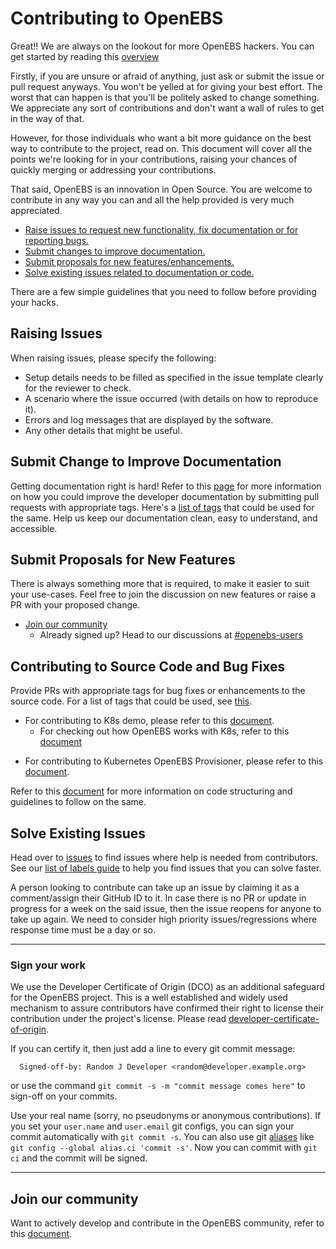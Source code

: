 # Contributing to OpenEBS

Great!! We are always on the lookout for more OpenEBS hackers. You can get started by reading this [overview](./contribute/design/README.md)

Firstly, if you are unsure or afraid of anything, just ask or submit the issue or pull request anyways. You won't be yelled at for giving your best effort. The worst that can happen is that you'll be politely asked to change something. We appreciate any sort of contributions and don't want a wall of rules to get in the way of that.

However, for those individuals who want a bit more guidance on the best way to contribute to the project, read on. This document will cover all the points we're looking for in your contributions, raising your chances of quickly merging or addressing your contributions.

That said, OpenEBS is an innovation in Open Source. You are welcome to contribute in any way you can and all the help provided is very much appreciated. 

- [Raise issues to request new functionality, fix documentation or for reporting bugs.](#raising-issues)
- [Submit changes to improve documentation.](#submit-change-to-improve-documentation) 
- [Submit proposals for new features/enhancements.](#submit-proposals-for-new-features)
- [Solve existing issues related to documentation or code.](#contributing-to-source-code-and-bug-fixes)

There are a few simple guidelines that you need to follow before providing your hacks. 

## Raising Issues

When raising issues, please specify the following:
- Setup details needs to be filled as specified in the issue template clearly for the reviewer to check.
- A scenario where the issue occurred (with details on how to reproduce it).
- Errors and log messages that are displayed by the software.
- Any other details that might be useful.

## Submit Change to Improve Documentation

Getting documentation right is hard! Refer to this [page](./contribute/CONTRIBUTING-TO-DEVELOPER-DOC.md) for more information on how you could improve the developer documentation by submitting pull requests with appropriate tags. Here's a [list of tags](./contribute/labels-of-issues.md) that could be used for the same. Help us keep our documentation clean, easy to understand, and accessible.

## Submit Proposals for New Features

There is always something more that is required, to make it easier to suit your use-cases. Feel free to join the discussion on new features or raise a PR with your proposed change. 

- [Join our community](https://openebs.io/join-our-slack-community)
 	 - Already signed up? Head to our discussions at [#openebs-users](https://openebs-community.slack.com/messages/openebs-users/)

## Contributing to Source Code and Bug Fixes

Provide PRs with appropriate tags for bug fixes or enhancements to the source code. For a list of tags that could be used, see [this](./contribute/labels-of-issues.md).

* For contributing to K8s demo, please refer to this [document](./contribute/CONTRIBUTING-TO-K8S-DEMO.md).
	- For checking out how OpenEBS works with K8s, refer to this [document](./k8s/README.md) 
- For contributing to Kubernetes OpenEBS Provisioner, please refer to this [document](./contribute/CONTRIBUTING-TO-KUBERNETES-OPENEBS-PROVISIONER.md).
	
Refer to this [document](./contribute/design/code-structuring.md) for more information on code structuring and guidelines to follow on the same.

## Solve Existing Issues
Head over to [issues](https://github.com/openebs/openebs/issues) to find issues where help is needed from contributors. See our [list of labels guide](./contribute/labels-of-issues.md) to help you find issues that you can solve faster.

A person looking to contribute can take up an issue by claiming it as a comment/assign their GitHub ID to it. In case there is no PR or update in progress for a week on the said issue, then the issue reopens for anyone to take up again. We need to consider high priority issues/regressions where response time must be a day or so. 

---
### Sign your work

We use the Developer Certificate of Origin (DCO) as an additional safeguard for the OpenEBS project. This is a well established and widely used mechanism to assure contributors have confirmed their right to license their contribution under the project's license. Please read [developer-certificate-of-origin](./contribute/developer-certificate-of-origin).

If you can certify it, then just add a line to every git commit message:

````
  Signed-off-by: Random J Developer <random@developer.example.org>
````
or use the command `git commit -s -m "commit message comes here"` to sign-off on your commits.

Use your real name (sorry, no pseudonyms or anonymous contributions). If you set your `user.name` and `user.email` git configs, you can sign your commit automatically with `git commit -s`. You can also use git [aliases](https://git-scm.com/book/en/v2/Git-Basics-Git-Aliases) like `git config --global alias.ci 'commit -s'`. Now you can commit with `git ci` and the commit will be signed.

---

## Join our community 

Want to actively develop and contribute in the OpenEBS community, refer to this [document](./community/README.md).
